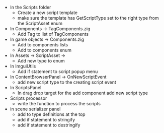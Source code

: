 
- In the Scripts folder
	- Create a new script template
	- make sure the template has GetScriptType set to the right type from the ScriptAsset enum
- In Components -> TagComponents.zig
	- Add Tag to list of TagComponents
- In game objects -> Components.zig
	- Add to components lists
	- Add to components enum
- In Assets -> ScriptAsset ->
	- Add new type to enum
- In ImguiUtils
	- Add if statement to script popup menu
- In ContentBrowserPanel -> OnNewScriptEvent
	- add new script type to the creating script event
- In ScriptsPanel
	- In drag drop target for the add component add new script type
- Scripts processor
	- write the function to process the scripts
- in scene serializer panel
	- add to type definitions at the top
	- add if statement to stringify
	- add if statement to destringify